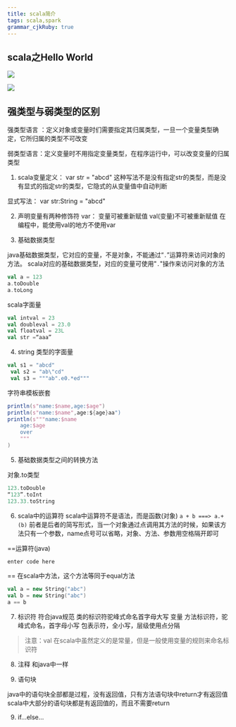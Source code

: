 ```yaml
---
title: scala简介
tags: scala,spark
grammar_cjkRuby: true
---
```


## scala之Hello World

![][1]

![][2]


## 强类型与弱类型的区别

强类型语言 ：定义对象或变量时们需要指定其归属类型，一旦一个变量类型确定，它所归属的类型不可改变

弱类型语言：定义变量时不用指定变量类型，在程序运行中，可以改变变量的归属类型


1. scala变量定义：
var str = "abcd"
这种写法不是没有指定str的类型，而是没有显式的指定str的类型，它隐式的从变量值中自动判断

显式写法：
var str:String = "abcd"

2. 声明变量有两种修饰符
var： 变量可被重新赋值
val(变量)不可被重新赋值
在编程中，能使用val的地方不使用var

3. 基础数据类型

java基础数据类型，它对应的变量，不是对象，不能通过“`.`”运算符来访问对象的方法。
scala对应的基础数据类型，对应的变量可使用"`.`"操作来访问对象的方法

``` scala
val a = 123
a.toDouble
a.toLong
```
scala字面量

``` scala
val intval = 23
val doubleval = 23.0
val floatval = 23L
val str =“aaa”
```
4. string 类型的字面量
 
``` scala
val s1 = "abcd"
 val s2 = "ab\"cd"
 val s3 = """ab".e0.*ed"""
```
字符串模板嵌套

``` scala
println(s"name:$name,age:$age")
println(s"name:$name",age:${age}aa")
println(s"""name:$name
	age:$age
	over
	"""
)
```
5. 基础数据类型之间的转换方法

对象.to类型

``` scala
123.toDouble
“123”.toInt
123.33.toString
```

6. scala中的运算符
scala中运算符不是语法，而是函数(对象)
`a + b ===> a.+(b)` 前者是后者的简写形式，当一个对象通过点调用其方法的时候，如果该方法只有一个参数，name点号可以省略，对象、方法、参数用空格隔开即可

==运算符(java)

``` java
enter code here
```

== 在scala中方法，这个方法等同于equal方法

``` scala
val a = new String("abc")
val b = new String("abc")
a == b
```

7. 标识符 符合java规范
类的标识符驼峰式命名首字母大写
变量 方法标识符，驼峰式命名，首字母小写
包表示符，全小写，层级使用点分隔

> 注意：val 在scala中虽然定义的是常量，但是一般使用变量的规则来命名标识符

8. 注释
和java中一样

9. 语句块

java中的语句块全部都是过程，没有返回值，只有方法语句块中return才有返回值
scala中大部分的语句块都是有返回值的，而且不需要return

9. if...else...

``` scala

```




  [1]: https://www.github.com/xiesen310/notes_Images/raw/master/images/1510543129681.jpg
  [2]: https://www.github.com/xiesen310/notes_Images/raw/master/images/1510543347305.jpg